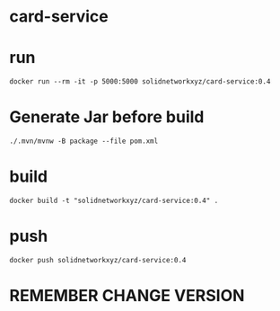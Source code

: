 # card-service

# run
````
docker run --rm -it -p 5000:5000 solidnetworkxyz/card-service:0.4
````

# Generate Jar before build
````
./.mvn/mvnw -B package --file pom.xml
````

# build
````
docker build -t "solidnetworkxyz/card-service:0.4" .
````

# push
````
docker push solidnetworkxyz/card-service:0.4
````

# REMEMBER CHANGE VERSION

